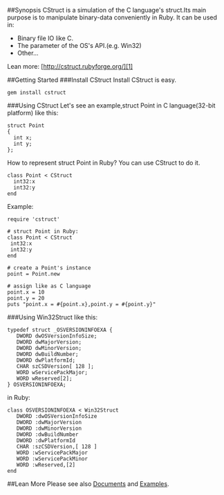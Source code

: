 ##Synopsis
CStruct is a simulation of the C language's struct.Its main purpose is to manipulate binary-data conveniently in Ruby. It can be used in:

  * Binary file IO like C.
  * The parameter of the OS's API.(e.g. Win32)
  * Other... 
  
Lean more: [http://cstruct.rubyforge.org/][1]

##Getting Started
###Install CStruct
Install CStruct is easy. 

    gem install cstruct

###Using CStruct
Let's see an example,struct Point in C language(32-bit platform) like this:

    struct Point
    {
      int x;
      int y;
    };
How to represent struct Point in Ruby? You can use CStruct to do it.

    class Point < CStruct
      int32:x
      int32:y
    end
Example:

    require 'cstruct'
    
    # struct Point in Ruby:
    class Point < CStruct
     int32:x
     int32:y
    end

    # create a Point's instance
    point = Point.new

    # assign like as C language
    point.x = 10
    point.y = 20
    puts "point.x = #{point.x},point.y = #{point.y}"

###Using Win32Struct
like this: 

    typedef struct _OSVERSIONINFOEXA {
       DWORD dwOSVersionInfoSize;
       DWORD dwMajorVersion;
       DWORD dwMinorVersion;
       DWORD dwBuildNumber;
       DWORD dwPlatformId;
       CHAR szCSDVersion[ 128 ];
       WORD wServicePackMajor;
       WORD wReserved[2];
    } OSVERSIONINFOEXA;
in Ruby:

    class OSVERSIONINFOEXA < Win32Struct
       DWORD :dwOSVersionInfoSize
       DWORD :dwMajorVersion
       DWORD :dwMinorVersion
       DWORD :dwBuildNumber
       DWORD :dwPlatformId
       CHAR :szCSDVersion,[ 128 ]
       WORD :wServicePackMajor
       WORD :wServicePackMinor
       WORD :wReserved,[2]
    end
##Lean More
Please see also [Documents][2] and [Examples][3]. 



[1]:http://cstruct.rubyforge.org/
[2]:http://cstruct.rubyforge.org/documents.html
[3]:http://cstruct.rubyforge.org/examples.html